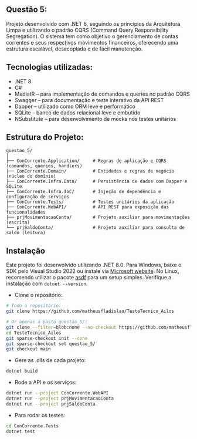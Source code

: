 ## Questão 5:

Projeto desenvolvido com .NET 8, seguindo os princípios da Arquitetura Limpa e utilizando o padrão CQRS (Command Query Responsibility Segregation). O sistema tem como objetivo o gerenciamento de contas correntes e seus respectivos movimentos financeiros, oferecendo uma estrutura escalável, desacoplada e de fácil manutenção.

## Tecnologias utilizadas:

- .NET 8
- C#
- MediatR – para implementação de comandos e queries no padrão CQRS
- Swagger – para documentação e teste interativo da API REST
- Dapper – utilizado como ORM leve e performático
- SQLite – banco de dados relacional leve e embutido
- NSubstitute – para desenvolvimento de mocks nos testes unitários


## Estrutura do Projeto:

``` 
questao_5/
│
├── ConCorrente.Application/     # Regras de aplicação e CQRS (comandos, queries, handlers)
├── ConCorrente.Domain/          # Entidades e regras de negócio (núcleo do domínio)
├── ConCorrente.Infra.Data/      # Persistência de dados com Dapper e SQLite
├── ConCorrente.Infra.IoC/       # Injeção de dependência e configuração de serviços
├── ConCorrente.Tests/           # Testes unitários da aplicação
├── ConCorrente.WebAPI/          # API REST para exposição das funcionalidades
├── prjMovimentacaoConta/        # Projeto auxiliar para movimentações (escrita)
└── prjSaldoConta/               # Projeto auxiliar para consulta de saldo (leitura)

```
## Instalação

Este projeto foi desenvolvido utilizando .NET 8.0. Para Windows, baixe o SDK pelo Visual Studio 2022 ou instale via [Microsoft website](https://dotnet.microsoft.com/pt-br/download/dotnet/8.0). No Linux, recomendo utilizar o pacote [asdf](https://asdf-vm.com/guide/getting-started.html) para um setup simples. Verifique a instalação com ```dotnet --version```.

- Clone o repositório:
```bash
# Todo o repositório:
git clone https://github.com/matheusfladislau/TesteTecnico_Ailos

# Or apenas a pasta questao_5/:
git clone --filter=blob:none --no-checkout https://github.com/matheusfladislau/TesteTecnico_Ailos
cd TesteTecnico_Ailos
git sparse-checkout init --cone
git sparse-checkout set questao_5/
git checkout main
```

- Gere as .dlls de cada projeto:
```bash
dotnet build
```

- Rode a API e os serviços:
```bash
dotnet run --project ConCorrente.WebAPI
dotnet run --project prjMovimentacaoConta
dotnet run --project prjSaldoConta
```

- Para rodar os testes:
```bash
cd ConCorrente.Tests
dotnet test
```
